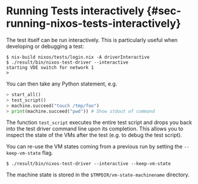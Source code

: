 # Running Tests interactively {#sec-running-nixos-tests-interactively}

The test itself can be run interactively. This is particularly useful
when developing or debugging a test:

```ShellSession
$ nix-build nixos/tests/login.nix -A driverInteractive
$ ./result/bin/nixos-test-driver --interactive
starting VDE switch for network 1
>
```

You can then take any Python statement, e.g.

```py
> start_all()
> test_script()
> machine.succeed("touch /tmp/foo")
> print(machine.succeed("pwd")) # Show stdout of command
```

The function `test_script` executes the entire test script and drops you
back into the test driver command line upon its completion. This allows
you to inspect the state of the VMs after the test (e.g. to debug the
test script).

You can re-use the VM states coming from a previous run by setting the
`--keep-vm-state` flag.

```ShellSession
$ ./result/bin/nixos-test-driver --interactive --keep-vm-state
```

The machine state is stored in the `$TMPDIR/vm-state-machinename`
directory.
